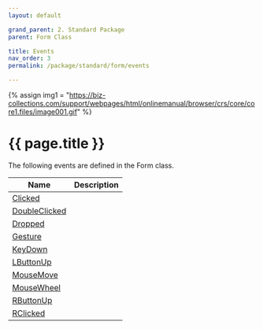 ```yaml
---
layout: default

grand_parent: 2. Standard Package
parent: Form Class

title: Events
nav_order: 3
permalink: /package/standard/form/events

---
```

{% assign img1 = "https://biz-collections.com/support/webpages/html/onlinemanual/browser/crs/core/core1.files/image001.gif" %}


# {{ page.title }}

The following events are defined in the Form class.


|Name       |  Description |
|----------	|--------------|
|[Clicked](/package/standard/form/events/clicked)       | |
|[DoubleClicked](/package/standard/form/events/doubleclicked)       | |
|[Dropped](/package/standard/form/events/dropped)       | |
|[Gesture](/package/standard/form/events/gesture)       | |
|[KeyDown](/package/standard/form/events/keydown)       | |
|[LButtonUp](/package/standard/form/events/lbuttonup)       | |
|[MouseMove](/package/standard/form/events/mousemove)       | |
|[MouseWheel](/package/standard/form/events/mousewheel)       | |
|[RButtonUp](/package/standard/form/events/rbuttonup)       | |
|[RClicked](/package/standard/form/events/rclicked)       | |
